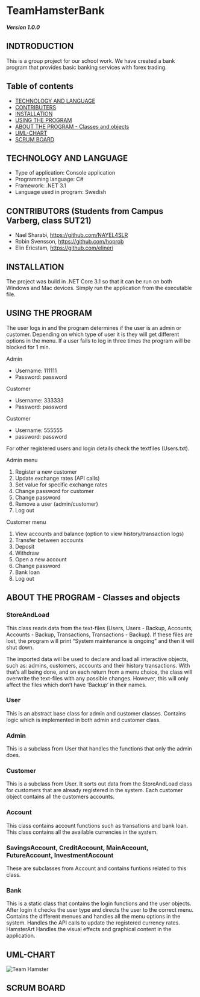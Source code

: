 # TeamHamsterBank
***Version 1.0.0***

## INDTRODUCTION
This is a group project for our school work. We have created a bank program that provides basic banking services with forex trading. 

## Table of contents
* [TECHNOLOGY AND LANGUAGE](#TECHNOLOGY-AND-LANGUAGE)
* [CONTRIBUTERS](#CONTRIBUTERS)
* [INSTALLATION](#INSTALLATION)
* [USING THE PROGRAM](#USING-THE-PROGRAM)
* [ABOUT THE PROGRAM - Classes and objects](#ABOUT-THE-PROGRAM---Classes-and-objects)
* [UML-CHART](#UML-CHART)
* [SCRUM BOARD](#SCRUM-BOARD)

## TECHNOLOGY AND LANGUAGE
- Type of application: Console application
- Programming language: C#
- Framework: .NET 3.1
- Language used in program: Swedish

## CONTRIBUTORS (Students from Campus Varberg, class SUT21)
- Nael Sharabi, https://github.com/NAYEL4SLR
- Robin Svensson, https://github.com/hoprob
- Elin Ericstam, https://github.com/elineri

## INSTALLATION
The project was build in .NET Core 3.1 so that it can be run on both Windows and Mac devices. Simply run the application from the executable file.  

## USING THE PROGRAM
The user logs in and the program determines if the user is an admin or customer. Depending on which type of user it is they will get different options in the menu.
If a user fails to log in three times the program will be blocked for 1 min. 

 Admin
 - Username: 111111
 - Password: password
 
 Customer
 - Username: 333333
 - Password: password
 
 Customer
 - Username: 555555
 - password: password

For other registered users and login details check the textfiles (Users.txt).

Admin menu
1. Register a new customer
2. Update exchange rates (API calls)
3. Set value for specific exchange rates
4. Change password for customer
5. Change password
6. Remove a user (admin/customer)
7. Log out

Customer menu
1. View accounts and balance (option to view history/transaction logs)
2. Transfer between accounts
3. Deposit
4. Withdraw
5. Open a new account
6. Change password
7. Bank loan
8. Log out

## ABOUT THE PROGRAM - Classes and objects
### StoreAndLoad
This class reads data from the text-files (Users, Users - Backup, Accounts, Accounts - Backup, Transactions, Transactions - Backup). If these files are lost, the program will print 
“System maintenance is ongoing” and then it will shut down. 

The imported data will be used to declare and load all interactive objects, such as: admins, customers, accounts and their history transactions. With that’s all being done, and on each 
return from a menu choice, the class will overwrite the text-files with any possible changes. However, this will only affect the files which don’t have ‘Backup’ in their names.

### User
This is an abstract base class for admin and customer classes. Contains logic which is implemented in both admin and customer class. 
### Admin
This is a subclass from User that handles the functions that only the admin does.
### Customer
This is a subclass from User. It sorts out data from the StoreAndLoad class for customers that are already registered in the system. Each customer object contains all the customers accounts. 
### Account
This class contains account functions such as transations and bank loan. This class contains all the available currencies in the system. 
### SavingsAccount, CreditAccount, MainAccount, FutureAccount, InvestmentAccount
These are subclasses from Account and contains funtions related to this class. 
### Bank
This is a static class that contains the login functions and the user objects. After login it checks the user type and directs the user to the correct menu. Contains the different menues and handles all the menu options in the system. Handles the API calls to update the registered currency rates. 
HamsterArt
Handles the visual effects and graphical content in the application.

##  UML-CHART
![Team Hamster](https://user-images.githubusercontent.com/77905783/146100171-83416663-8888-4031-a30c-28158657033b.jpeg)
##  SCRUM BOARD
